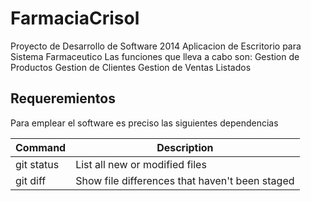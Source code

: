 # FarmaciaCrisol

Proyecto de Desarrollo de Software 2014
Aplicacion de Escritorio para Sistema Farmaceutico
Las funciones que lleva a cabo son:
Gestion de Productos
Gestion de Clientes
Gestion de Ventas
Listados

## Requeremientos 

Para emplear el software es preciso las siguientes dependencias

| Command | Description |
| --- | --- |
| git status | List all new or modified files |
| git diff | Show file differences that haven't been staged |
